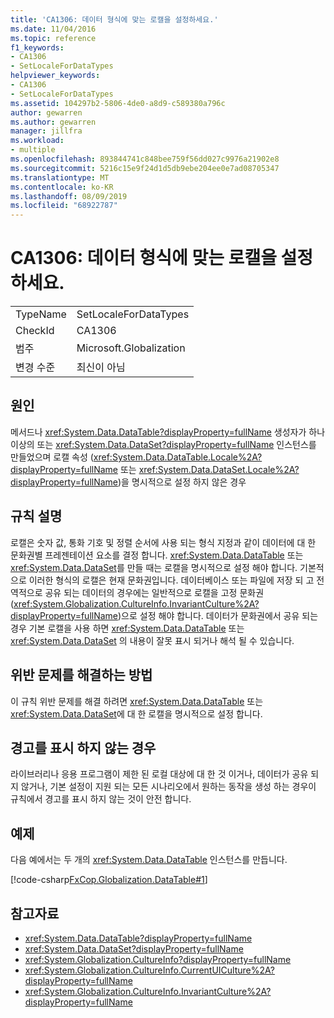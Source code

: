 ```yaml
---
title: 'CA1306: 데이터 형식에 맞는 로캘을 설정하세요.'
ms.date: 11/04/2016
ms.topic: reference
f1_keywords:
- CA1306
- SetLocaleForDataTypes
helpviewer_keywords:
- CA1306
- SetLocaleForDataTypes
ms.assetid: 104297b2-5806-4de0-a8d9-c589380a796c
author: gewarren
ms.author: gewarren
manager: jillfra
ms.workload:
- multiple
ms.openlocfilehash: 893844741c848bee759f56dd027c9976a21902e8
ms.sourcegitcommit: 5216c15e9f24d1d5db9ebe204ee0e7ad08705347
ms.translationtype: MT
ms.contentlocale: ko-KR
ms.lasthandoff: 08/09/2019
ms.locfileid: "68922787"
---
```

# <a name="ca1306-set-locale-for-data-types"></a>CA1306: 데이터 형식에 맞는 로캘을 설정하세요.

|||
|-|-|
|TypeName|SetLocaleForDataTypes|
|CheckId|CA1306|
|범주|Microsoft.Globalization|
|변경 수준|최신이 아님|

## <a name="cause"></a>원인
메서드나 <xref:System.Data.DataTable?displayProperty=fullName> 생성자가 하나 이상의 또는 <xref:System.Data.DataSet?displayProperty=fullName> 인스턴스를 만들었으며 로캘 속성 (<xref:System.Data.DataTable.Locale%2A?displayProperty=fullName> 또는 <xref:System.Data.DataSet.Locale%2A?displayProperty=fullName>)을 명시적으로 설정 하지 않은 경우

## <a name="rule-description"></a>규칙 설명
로캘은 숫자 값, 통화 기호 및 정렬 순서에 사용 되는 형식 지정과 같이 데이터에 대 한 문화권별 프레젠테이션 요소를 결정 합니다. <xref:System.Data.DataTable> 또는<xref:System.Data.DataSet>를 만들 때는 로캘을 명시적으로 설정 해야 합니다. 기본적으로 이러한 형식의 로캘은 현재 문화권입니다. 데이터베이스 또는 파일에 저장 되 고 전역적으로 공유 되는 데이터의 경우에는 일반적으로 로캘을 고정 문화권 (<xref:System.Globalization.CultureInfo.InvariantCulture%2A?displayProperty=fullName>)으로 설정 해야 합니다. 데이터가 문화권에서 공유 되는 경우 기본 로캘을 사용 하면 <xref:System.Data.DataTable> 또는 <xref:System.Data.DataSet> 의 내용이 잘못 표시 되거나 해석 될 수 있습니다.

## <a name="how-to-fix-violations"></a>위반 문제를 해결하는 방법
이 규칙 위반 문제를 해결 하려면 <xref:System.Data.DataTable> 또는 <xref:System.Data.DataSet>에 대 한 로캘을 명시적으로 설정 합니다.

## <a name="when-to-suppress-warnings"></a>경고를 표시 하지 않는 경우
라이브러리나 응용 프로그램이 제한 된 로컬 대상에 대 한 것 이거나, 데이터가 공유 되지 않거나, 기본 설정이 지원 되는 모든 시나리오에서 원하는 동작을 생성 하는 경우이 규칙에서 경고를 표시 하지 않는 것이 안전 합니다.

## <a name="example"></a>예제
다음 예에서는 두 개의 <xref:System.Data.DataTable> 인스턴스를 만듭니다.

[!code-csharp[FxCop.Globalization.DataTable#1](../code-quality/codesnippet/CSharp/ca1306-set-locale-for-data-types_1.cs)]

## <a name="see-also"></a>참고자료

- <xref:System.Data.DataTable?displayProperty=fullName>
- <xref:System.Data.DataSet?displayProperty=fullName>
- <xref:System.Globalization.CultureInfo?displayProperty=fullName>
- <xref:System.Globalization.CultureInfo.CurrentUICulture%2A?displayProperty=fullName>
- <xref:System.Globalization.CultureInfo.InvariantCulture%2A?displayProperty=fullName>